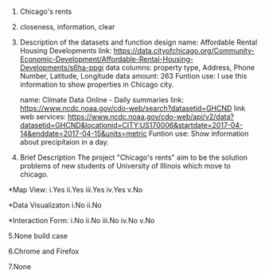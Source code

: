 
1. Chicago's rents
2. closeness, information, clear
3. Description of the datasets and function design
   name: Affordable Rental Housing Developments
   link: https://data.cityofchicago.org/Community-Economic-Development/Affordable-Rental-Housing-Developments/s6ha-ppgi
   data columns: property type, Address, Phone Number, Latitude, Longitude
   data amount: 263
   Funtion use: I use this information to show properties in Chicago city. 

   name: Climate Data Online - Daily summaries
   link: https://www.ncdc.noaa.gov/cdo-web/search?datasetid=GHCND
   link web services: https://www.ncdc.noaa.gov/cdo-web/api/v2/data?datasetid=GHCND&locationid=CITY:US170006&startdate=2017-04-14&enddate=2017-04-15&units=metric
   Funtion use: Show information about precipitaion in a day. 
4. Brief Description 
The project "Chicago's rents" aim to be the solution problems of new students of University of Illinois which move to chicago.

*Map View:
   i.Yes
   ii.Yes
   iii.Yes
   iv.Yes
   v.No

*Data Visualizaton
   i.No
   ii.No

*Interaction Form:
   i.No
   ii.No
   iii.No
   iv.No
   v.No

5.None build case

6.Chrome and Firefox

7.None

